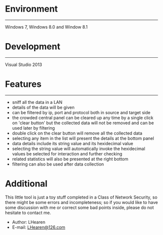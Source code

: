 # Environment
-------------
Windows 7, Windows 8.0 and Window 8.1

# Development
-------------
Visual Studio 2013

# Features
----------
* sniff all the data in a LAN
* details of the data will be given
* can be filtered by ip, port and protocol both in source and target side 
* the crowded central panel can be cleared up any time by a single click on 'clear button' but the collected data will not be removed and can be used later by filtering
* double click on the clear button will remove all the collected data
* selecting any item in the list will present the details at the bottom panel
* data details include its string value and its hexidecimal value
* selecting the string value will automatically invoke the hexidecimal values be selected for interaction and further checking
* related statistics will also be presented at the right bottom
* filtering can also be used after data collection

# Additional 
This little tool is just a toy stuff completed in a Class of Network Security, so there might be some errors and incompleteness; so if you would like to have some discussion with me or correct some bad points inside, please do not hesitate to contact me.
* Author: LHearen
* E-mail: LHearen@126.com
